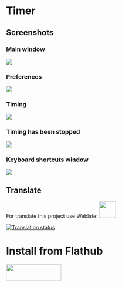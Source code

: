 <h1>Timer</h1>
<h2>Screenshots</h2>
<h3>Main window</h3>
<img src=https://raw.githubusercontent.com/vikdevelop/timer/main/img/timer-gtk4_2-6_1.png>

<h3>Preferences</h3>
<img src=https://raw.githubusercontent.com/vikdevelop/timer/main/img/timer-gtk4_2-6_2.png>

<h3>Timing</h3>
<img src=https://raw.githubusercontent.com/vikdevelop/timer/main/img/timer-gtk4_2-6_3.png>

<h3>Timing has been stopped</h3>
<img src=https://raw.githubusercontent.com/vikdevelop/timer/main/img/timer-gtk4_2-6_4.png>

<h3>Keyboard shortcuts window</h3>
<img src=https://raw.githubusercontent.com/vikdevelop/timer/main/img/timer-gtk4_2-6_5.png>

## Translate
For translate this project use Weblate:
<a href="https://hosted.weblate.org/projects/vikdevelop/timer/"><img src="https://upload.wikimedia.org/wikipedia/commons/thumb/6/69/Weblate_logo.svg/300px-Weblate_logo.svg.png?20190703173028" width=45 height=45></a>

<a href="https://hosted.weblate.org/engage/vikdevelop/">
<img src="https://hosted.weblate.org/widgets/vikdevelop/-/287x66-grey.png" alt="Translation status" />
</a>

<h1>Install from Flathub</h1>
    <a href="https://flathub.org/apps/details/com.github.vikdevelop.timer"><img src="https://flathub.org/assets/badges/flathub-badge-en.png" width=150 height=45></a>
